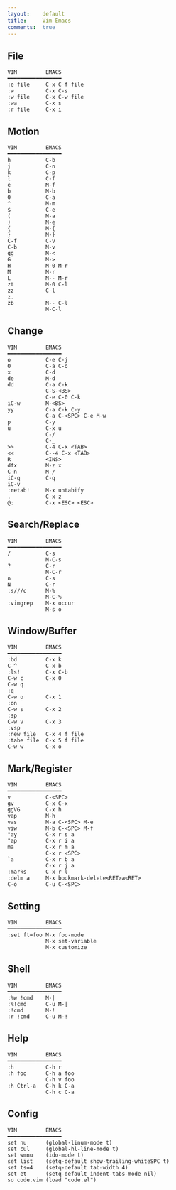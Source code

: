 ```yaml
---
layout:    default
title:     Vim Emacs
comments:  true
---
```


## File 

    VIM         EMACS
    ━━━━━━━━━━━━━━━━━
    :e file     C-x C-f file
    :w          C-x C-s
    :w file     C-x C-w file
    :wa         C-x s
    :r file     C-x i

## Motion 

    VIM         EMACS
    ━━━━━━━━━━━━━━━━━
    h           C-b
    j           C-n
    k           C-p
    l           C-f
    e           M-f
    b           M-b
    0           C-a
    ^           M-m
    $           C-e
    (           M-a
    )           M-e
    {           M-{
    }           M-}
    C-f         C-v
    C-b         M-v
    gg          M-<
    G           M->
    H           M-0 M-r
    M           M-r
    L           M-- M-r
    zt          M-0 C-l
    zz          C-l
    z.
    zb          M-- C-l
                M-C-l

## Change 

    VIM         EMACS
    ━━━━━━━━━━━━━━━━━
    o           C-e C-j
    O           C-a C-o
    x           C-d
    de          M-d
    dd          C-a C-k
                C-S-<BS>
                C-e C-0 C-k
    iC-w        M-<BS>
    yy          C-a C-k C-y
                C-a C-<SPC> C-e M-w
    p           C-y
    u           C-x u
                C-/
                C-_
    >>          C-4 C-x <TAB>
    <<          C--4 C-x <TAB>
    R           <INS>
    dfx         M-z x
    C-n         M-/
    iC-q        C-q
    iC-v
    :retab!     M-x untabify
    .           C-x z
    @:          C-x <ESC> <ESC>

## Search/Replace 

    VIM         EMACS
    ━━━━━━━━━━━━━━━━━
    /           C-s
                M-C-s
    ?           C-r
                M-C-r
    n           C-s
    N           C-r
    :s///c      M-%
                M-C-%
    :vimgrep    M-x occur
                M-s o

## Window/Buffer 

    VIM         EMACS
    ━━━━━━━━━━━━━━━━━
    :bd         C-x k
    C-^         C-x b
    :ls!        C-x C-b
    C-w c       C-x 0
    C-w q
    :q
    C-w o       C-x 1
    :on
    C-w s       C-x 2
    :sp
    C-w v       C-x 3
    :vsp
    :new file   C-x 4 f file
    :tabe file  C-x 5 f file
    C-w w       C-x o

## Mark/Register

    VIM         EMACS
    ━━━━━━━━━━━━━━━━━
    v           C-<SPC>
    gv          C-x C-x
    ggVG        C-x h
    vap         M-h
    vas         M-a C-<SPC> M-e
    viw         M-b C-<SPC> M-f
    "ay         C-x r s a
    "ap         C-x r i a
    ma          C-x r m a
                C-x r <SPC>
    `a          C-x r b a
                C-x r j a
    :marks      C-x r l
    :delm a     M-x bookmark-delete<RET>a<RET>
    C-o         C-u C-<SPC>

## Setting 

    VIM         EMACS
    ━━━━━━━━━━━━━━━━━
    :set ft=foo M-x foo-mode
                M-x set-variable
                M-x customize

## Shell 

    VIM         EMACS
    ━━━━━━━━━━━━━━━━━
    :%w !cmd    M-|
    :%!cmd      C-u M-|
    :!cmd       M-!
    :r !cmd     C-u M-!

## Help 

    VIM         EMACS
    ━━━━━━━━━━━━━━━━━
    :h          C-h r
    :h foo      C-h a foo
                C-h v foo
    :h Ctrl-a   C-h k C-a
                C-h c C-a

## Config

    VIM         EMACS
    ━━━━━━━━━━━━━━━━━
    set nu      (global-linum-mode t)
    set cul     (global-hl-line-mode t)
    set wmnu    (ido-mode t)
    set list    (setq-default show-trailing-whiteSPC t)
    set ts=4    (setq-default tab-width 4)
    set et      (setq-default indent-tabs-mode nil)
    so code.vim (load "code.el")
